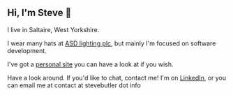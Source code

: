 ## Hi, I'm Steve 👋

<!--
**stevebutler11/stevebutler11** is a ✨ _special_ ✨ repository because its `README.md` (this file) appears on your GitHub profile.

Here are some ideas to get you started:

- 🔭 I’m currently working on ...
- 🌱 I’m currently learning ...
- 👯 I’m looking to collaborate on ...
- 🤔 I’m looking for help with ...
- 💬 Ask me about ...
- 📫 How to reach me: ...
- 😄 Pronouns: ...
- ⚡ Fun fact: ...
-->

I live in Saltaire, West Yorkshire.

I wear many hats at [ASD lighting plc](https://www.asdlighting.com), but mainly I'm focused on software development.

I've got a [personal site](https://www.stevebutler.info) you can have a look at if you wish.

Have a look around. If you'd like to chat, contact me! I'm on [LinkedIn](https://www.linkedin.com/in/steven-butler-3749a6a4/), or you can email me at contact at stevebutler dot info
